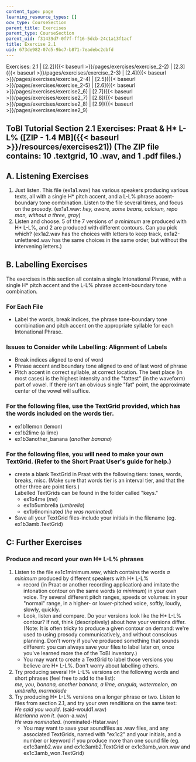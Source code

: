```yaml
---
content_type: page
learning_resource_types: []
ocw_type: CourseSection
parent_title: Exercises
parent_type: CourseSection
parent_uid: f31439d7-0f7f-ff16-5dcb-24c1a13f1acf
title: Exercise 2.1
uid: 673de982-07d5-9bc7-b871-7eadebc2dbfd
---
```


Exercises: 2.1 | [2.2]({{< baseurl >}}/pages/exercises/exercise_2-2) | [2.3]({{< baseurl >}}/pages/exercises/exercise_2-3) | [2.4]({{< baseurl >}}/pages/exercises/exercise_2-4) | [2.5]({{< baseurl >}}/pages/exercises/exercise_2-5) | [2.6]({{< baseurl >}}/pages/exercises/exercise2_6) | [2.7]({{< baseurl >}}/pages/exercises/exercise2_7) | [2.8]({{< baseurl >}}/pages/exercises/exercise2_8) | [2.9]({{< baseurl >}}/pages/exercises/exercise2_9)

ToBI Tutorial Section 2.1 Exercises: Praat & H\* L-L% ([ZIP - 1.4 MB]({{< baseurl >}}/resources/exercises21)) (The ZIP file contains: 10 .textgrid, 10 .wav, and 1 .pdf files.)
-------------------------------------------------------------------------------------------------------------------------------------------------------------------------------

A. Listening Exercises
----------------------

1.  Just listen. This file (ex1a1.wav) has various speakers producing various texts, all with a single H\* pitch accent, and a L-L% phrase accent-boundary tone combination. Listen to the file several times, and focus on the prosody. (ex1a1.wav: _hey, aware, some beans, calcium, repo man, without a three, gray_)
2.  Listen and choose. 5 of the 7 versions of _a minimum_ are produced with H\* L-L%, and 2 are produced with different contours. Can you pick which? (ex1a2.wav has the choices with letters to keep track, ex1a2-unlettered.wav has the same choices in the same order, but without the intervening letters.)

B. Labelling Exercises
----------------------

The exercises in this section all contain a single Intonational Phrase, with a single H\* pitch accent and the L-L% phrase accent-boundary tone combination.

### For Each File

*   Label the words, break indices, the phrase tone-boundary tone combination and pitch accent on the appropriate syllable for each Intonational Phrase.

### Issues to Consider while Labelling: Alignment of Labels

*   Break indices aligned to end of word
*   Phrase accent and boundary tone aligned to end of last word of phrase
*   Pitch accent in correct syllable, at correct location. The best place (in most cases) is the highest intensity and the "fattest" (in the waveform) part of vowel. If there isn't an obvious single "fat" point, the approximate center of the vowel will suffice.

### For the following files, use the TextGrid provided, which has the words included on the words tier.

*   ex1b1lemon (lemon)
*   ex1b2lime (a lime)
*   ex1b3another\_banana (_another banana_)

### For the following files, you will need to make your own TextGrid. (Refer to the Short Praat User's guide for help.)

*   create a blank TextGrid in Praat with the following tiers: tones, words, breaks, misc. (Make sure that words tier is an interval tier, and that the other three are point tiers.)  
    Labelled TextGrids can be found in the folder called "keys."
    *   ex1b4me (_me_)
    *   ex1b5umbrella (_umbrella_)
    *   ex1b6nominated (_he was nominated_)
*   Save all your TextGrid files-include your initials in the filename (eg. ex1b3amb.TextGrid)

C: Further Exercises
--------------------

### Produce and record your own H\* L-L% phrases

1.  Listen to the file ex1c1minimum.wav, which contains the words _a minimum_ produced by different speakers with H\* L-L%
    *   record (in Praat or another recording application) and imitate the intonation contour on the same words (_a minimum_) in your own voice. Try several different pitch ranges, speeds or volumes: in your "normal" range, in a higher- or lower-pitched voice, softly, loudly, slowly, quickly.
    *   Look, listen and compare. Do your versions look like the H\* L-L% contour? If not, think (descriptively) about how your versions differ. (Note: It is often tricky to produce a given contour on demand: we're used to using prosody communicatively, and without conscious planning. Don't worry if you've produced something that sounds different: you can always save your files to label later on, once you've learned more the of the ToBI inventory.)
    *   You may want to create a TextGrid to label those versions you believe are H\* L-L%. Don't worry about labelling others.
2.  Try producing several H\* L-L% versions on the following words and short phrases (feel free to add to the list):  
    _me, you, banana, another banana, a lime, arugula, watermelon, an umbrella, marmalade_
3.  Try producing H\* L-L% versions on a longer phrase or two. Listen to files from section 2.1, and try your own renditions on the same text:  
    _He said you would_. (said-would1.wav)  
    _Marianna won it_. (won-a.wav)  
    _He was nominated_. (nominated-Hstar.wav)
    *   You may want to save your soundfiles as .wav files, and any associated TextGrids, named with "ex1c2" and your initials, and a number or keyword if you produce more than one sound file (eg. ex1c3amb2.wav and ex1c3amb2.TextGrid or ex1c3amb\_won.wav and ex1c3amb\_won.TextGrid)